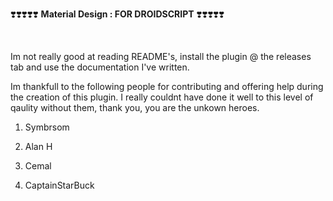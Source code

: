 ❣️❣️❣️❣️❣️ **Material Design : FOR DROIDSCRIPT** ❣️❣️❣️❣️❣️

<br/>

Im not really good at reading README's, install the plugin @ the releases tab and use the documentation I've written.


Im thankfull to the following people for contributing and offering help during the creation of this plugin.
I really couldnt have done it well to this level of qaulity without them, thank you, you are the unkown heroes.

1. Symbrsom 

2. Alan H 

4. Cemal

5. CaptainStarBuck 
